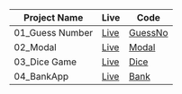 Project Name | Live | Code
------------ | ------------- | -------------
01_Guess Number  | <a href= "https://abhishek-guessno.netlify.app/">Live </a> | <a href="https://github.com/abhisheks-12/javaScript_Projects/tree/main/guess%20my%20no">GuessNo</a>
02_Modal | <a href="https://abhishek-12-modal.netlify.app/">Live </a> | <a href="https://github.com/abhisheks-12/javaScript_Projects/tree/main/modal"> Modal </a>
03_Dice Game | <a href="https://abhishek-12-dice-game.netlify.app/">Live </a> | <a href="https://github.com/abhisheks-12/javaScript_Projects/tree/main/dice%20game"> Dice </a>
04_BankApp | <a href="https://abhishek-12-bankjs.netlify.app/">Live </a>  |   <a href="https://github.com/abhisheks-12/javaScript_Projects/tree/main/BankApp"> Bank </a>
